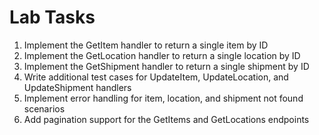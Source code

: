 # Lab Tasks

1. Implement the GetItem handler to return a single item by ID
2. Implement the GetLocation handler to return a single location by ID
3. Implement the GetShipment handler to return a single shipment by ID
4. Write additional test cases for UpdateItem, UpdateLocation, and UpdateShipment handlers
5. Implement error handling for item, location, and shipment not found scenarios
6. Add pagination support for the GetItems and GetLocations endpoints
